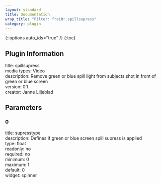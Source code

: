 ```yaml
---
layout: standard
title: Documentation
wrap_title: "Filter: frei0r.spillsupress"
category: plugin
---
```

{::options auto_ids="true" /}
{:toc}

## Plugin Information

title: spillsupress  
media types:
Video  
description: Remove green or blue spill light from subjects shot in front of green or blue screen  
version: 0.1  
creator: Janne Liljeblad  

## Parameters

### 0

title: supresstype    
description:
Defines if green or blue screen spill supress is applied  
type: float  
readonly: no  
required: no  
minimum: 0  
maximum: 1  
default: 0  
widget: spinner  

